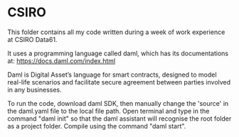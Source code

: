 # CSIRO

This folder contains all my code written during a week of work experience at CSIRO Data61.

It uses a programming language called daml, which has its documentations at:
https://docs.daml.com/index.html

Daml is Digital Asset’s language for smart contracts, designed to model real-life scenarios and facilitate secure agreement between parties involved in any businesses. 

To run the code, download daml SDK, then manually change the 'source' in the daml.yaml file to the local file path. Open terminal and type in the command "daml init" so that the daml assistant will recognise the root folder as a project folder. Compile using the command "daml start".